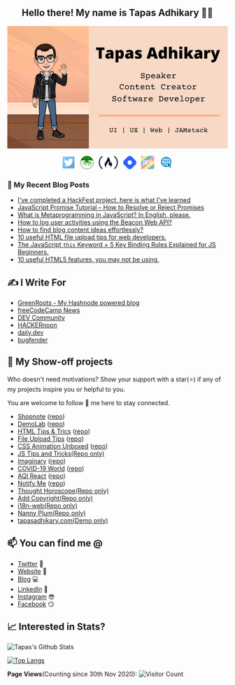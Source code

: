 <h2 align="center">Hello there! My name is Tapas Adhikary 👋🤓</h2>

<img src="./images/profile.png" alt="profile" />

<p align="center">
<a href="https://twitter.com/tapasadhikary" target="_blank"><img height="30" src="./social/twitter.png"></a>&nbsp;&nbsp;
<a href="https://blog.greenroots.info/" target="_blank"><img height="30" src="./social/500x500.png"></a>&nbsp;&nbsp;
<a href="https://www.freecodecamp.org/news/author/tapas/" target="_blank"><img height="30" src="./social/fcc_secondary_small.png"></a>&nbsp;&nbsp;
<a href="https://hashnode.com/@atapas" target="_blank"><img height="30" src="./social/hashnode.png"></a>&nbsp;&nbsp;
<a href="https://dev.to/atapas"  target="_blank"><img height="30" src="./social/devto.png"></a>&nbsp;&nbsp;
<a href="https://tapasadhikary.com"  target="_blank"><img height="30" src="./social/website.png"></a>

</p>

### 📰 My Recent Blog Posts
<!-- BLOG-POST-LIST:START -->
- [I've completed a HackFest project, here is what I've learned](https://blog.greenroots.info/ive-completed-a-hackfest-project-here-is-what-ive-learned-ckipjd21d032xw8s13x78242y)
- [JavaScript Promise Tutorial – How to Resolve or Reject Promises](https://www.freecodecamp.org/news/javascript-promise-tutorial-how-to-resolve-or-reject-promises-in-js/)
- [What is Metaprogramming in JavaScript? In English, please.](https://www.freecodecamp.org/news/what-is-metaprogramming-in-javascript-in-english-please/)
- [How to log user activities using the Beacon Web API?](https://blog.greenroots.info/how-to-log-user-activities-using-the-beacon-web-api-ckgq6s7k0094do9s15udf767u)
- [How to find blog content ideas effortlessly?](https://blog.greenroots.info/how-to-find-blog-content-ideas-effortlessly-ckghrjv5200o7rhs1ewn40102)
- [10 useful HTML file upload tips for web developers.](https://blog.greenroots.info/10-useful-html-file-upload-tips-for-web-developers-ckgetegpf0c7go9s123wvg7bi)
- [The JavaScript `this` Keyword + 5 Key Binding Rules Explained for JS Beginners.](https://www.freecodecamp.org/news/javascript-this-keyword-binding-rules/)
- [10 useful HTML5 features, you may not be using.](https://dev.to/atapas/10-useful-html5-features-you-may-not-be-using-2bk0)
<!-- BLOG-POST-LIST:END -->

## ✍️ I Write For
<!-- I-WRITE-FOR:START -->
- [GreenRoots - My Hashnode powered blog](https://blog.greenroots.info/)
- [freeCodeCamp News](https://www.freecodecamp.org/news/author/tapas/)
- [DEV Community](https://dev.to/atapas)
- [HACKERnoon](https://hackernoon.com/u/greenroots)
- [daily.dev](https://daily.dev/blog)
- [bugfender](https://bugfender.com/blog/author/tapasadhikary/)
<!-- I-WRITE-FOR:END -->

## 🚀 My Show-off projects
Who doesn't need motivations? Show your support with a star(⭐) if any of my projects inspire you or helpful to you. 

You are welcome to follow 🤝 me here to stay connected.

<!-- MY-SHOWOFF-PROJECTS:START -->
- [Shopnote](https://shopnote.netlify.app/) ([repo](https://github.com/atapas/shopnote))
- [DemoLab](https://demo.greenroots.info/) ([repo](https://github.com/atapas/demolab))
- [HTML Tips & Trics](https://html5-tips.netlify.app/) ([repo](https://github.com/atapas/html-tips-tricks))
- [File Upload Tips](https://html-file-upload.netlify.app/) ([repo](https://github.com/atapas/html-file-upload))
- [CSS Animation Unboxed](https://css-animation-fun.netlify.app/) ([repo](https://github.com/atapas/learn-css-animation/))
- [JS Tips and Tricks(Repo only)](https://github.com/atapas/js-tips-tricks)
- [Imaginary](https://imaginary.netlify.app/) ([repo](https://github.com/atapas/imaginary))
- [COVID-19 World](https://covid-19-world.netlify.com/) ([repo](https://github.com/atapas/covid-19))
- [AQI React](https://air-quality-index.netlify.com/) ([repo](https://github.com/atapas/aqi-react))
- [Notify Me](https://notify-timeline.netlify.app/) ([repo](https://github.com/atapas/notifyme))
- [Thought Horoscope(Repo only)](https://github.com/atapas/thought-horoscope)
- [Add Copyright(Repo only)](https://github.com/atapas/add-copyright)
- [i18n-web(Repo only)](https://github.com/atapas/i18n-js-npm) 
- [Nanny Plum(Repo only)](https://github.com/atapas/nanny-plum)
- [tapasadhikary.com(Demo only)](https://tapasadhikary.com)
<!-- MY-SHOWOFF-PROJECTS:END -->

## 📫 You can find me @
<!-- YOU-CAN-FIND-ME:START -->
- [Twitter](https://twitter.com/tapasadhikary) 🐤
- [Website](https://tapasadhikary.com/) 🔗
- [Blog](https://blog.greenroots.info/) 💻
- [LinkedIn](https://www.linkedin.com/in/tapasadhikary/) 💼
- [Instagram](https://www.instagram.com/tapas.adhikary/) 😎
- [Facebook](https://www.facebook.com/tapasadhi) 😏
<!-- YOU-CAN-FIND-ME:END -->

## 📈 Interested in Stats?
![Tapas's Github Stats](https://github-readme-stats.vercel.app/api?username=atapas&show_icons=true&theme=radical)

[![Top Langs](https://github-readme-stats.vercel.app/api/top-langs/?username=atapas)](https://github.com/anuraghazra/github-readme-stats)

**Page Views**(Counting since 30th Nov 2020): ![Visitor Count](https://profile-counter.glitch.me/atapas/count.svg)

